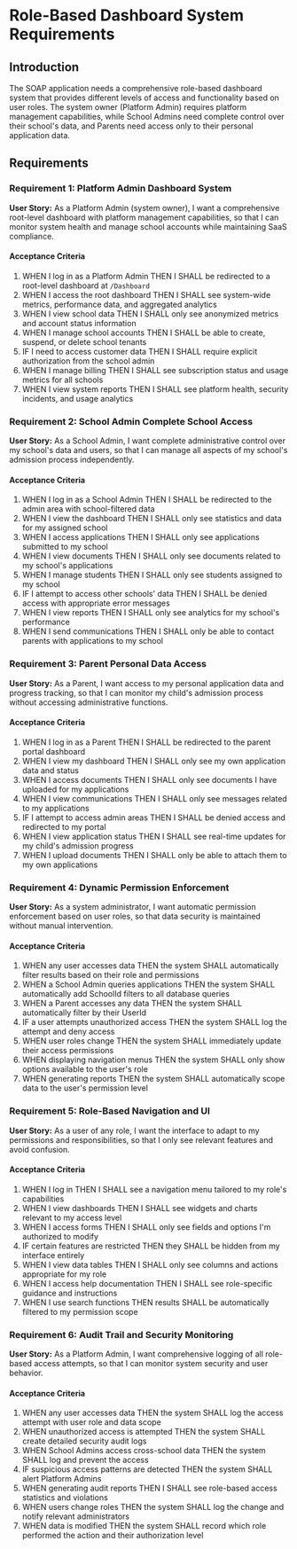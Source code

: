 # Role-Based Dashboard System Requirements

## Introduction

The SOAP application needs a comprehensive role-based dashboard system that provides different levels of access and functionality based on user roles. The system owner (Platform Admin) requires platform management capabilities, while School Admins need complete control over their school's data, and Parents need access only to their personal application data.

## Requirements

### Requirement 1: Platform Admin Dashboard System

**User Story:** As a Platform Admin (system owner), I want a comprehensive root-level dashboard with platform management capabilities, so that I can monitor system health and manage school accounts while maintaining SaaS compliance.

#### Acceptance Criteria

1. WHEN I log in as a Platform Admin THEN I SHALL be redirected to a root-level dashboard at `/Dashboard`
2. WHEN I access the root dashboard THEN I SHALL see system-wide metrics, performance data, and aggregated analytics
3. WHEN I view school data THEN I SHALL only see anonymized metrics and account status information
4. WHEN I manage school accounts THEN I SHALL be able to create, suspend, or delete school tenants
5. IF I need to access customer data THEN I SHALL require explicit authorization from the school admin
6. WHEN I manage billing THEN I SHALL see subscription status and usage metrics for all schools
7. WHEN I view system reports THEN I SHALL see platform health, security incidents, and usage analytics

### Requirement 2: School Admin Complete School Access

**User Story:** As a School Admin, I want complete administrative control over my school's data and users, so that I can manage all aspects of my school's admission process independently.

#### Acceptance Criteria

1. WHEN I log in as a School Admin THEN I SHALL be redirected to the admin area with school-filtered data
2. WHEN I view the dashboard THEN I SHALL only see statistics and data for my assigned school
3. WHEN I access applications THEN I SHALL only see applications submitted to my school
4. WHEN I view documents THEN I SHALL only see documents related to my school's applications
5. WHEN I manage students THEN I SHALL only see students assigned to my school
6. IF I attempt to access other schools' data THEN I SHALL be denied access with appropriate error messages
7. WHEN I view reports THEN I SHALL only see analytics for my school's performance
8. WHEN I send communications THEN I SHALL only be able to contact parents with applications to my school

### Requirement 3: Parent Personal Data Access

**User Story:** As a Parent, I want access to my personal application data and progress tracking, so that I can monitor my child's admission process without accessing administrative functions.

#### Acceptance Criteria

1. WHEN I log in as a Parent THEN I SHALL be redirected to the parent portal dashboard
2. WHEN I view my dashboard THEN I SHALL only see my own application data and status
3. WHEN I access documents THEN I SHALL only see documents I have uploaded for my applications
4. WHEN I view communications THEN I SHALL only see messages related to my applications
5. IF I attempt to access admin areas THEN I SHALL be denied access and redirected to my portal
6. WHEN I view application status THEN I SHALL see real-time updates for my child's admission progress
7. WHEN I upload documents THEN I SHALL only be able to attach them to my own applications

### Requirement 4: Dynamic Permission Enforcement

**User Story:** As a system administrator, I want automatic permission enforcement based on user roles, so that data security is maintained without manual intervention.

#### Acceptance Criteria

1. WHEN any user accesses data THEN the system SHALL automatically filter results based on their role and permissions
2. WHEN a School Admin queries applications THEN the system SHALL automatically add SchoolId filters to all database queries
3. WHEN a Parent accesses any data THEN the system SHALL automatically filter by their UserId
4. IF a user attempts unauthorized access THEN the system SHALL log the attempt and deny access
5. WHEN user roles change THEN the system SHALL immediately update their access permissions
6. WHEN displaying navigation menus THEN the system SHALL only show options available to the user's role
7. WHEN generating reports THEN the system SHALL automatically scope data to the user's permission level

### Requirement 5: Role-Based Navigation and UI

**User Story:** As a user of any role, I want the interface to adapt to my permissions and responsibilities, so that I only see relevant features and avoid confusion.

#### Acceptance Criteria

1. WHEN I log in THEN I SHALL see a navigation menu tailored to my role's capabilities
2. WHEN I view dashboards THEN I SHALL see widgets and charts relevant to my access level
3. WHEN I access forms THEN I SHALL only see fields and options I'm authorized to modify
4. IF certain features are restricted THEN they SHALL be hidden from my interface entirely
5. WHEN I view data tables THEN I SHALL only see columns and actions appropriate for my role
6. WHEN I access help documentation THEN I SHALL see role-specific guidance and instructions
7. WHEN I use search functions THEN results SHALL be automatically filtered to my permission scope

### Requirement 6: Audit Trail and Security Monitoring

**User Story:** As a Platform Admin, I want comprehensive logging of all role-based access attempts, so that I can monitor system security and user behavior.

#### Acceptance Criteria

1. WHEN any user accesses data THEN the system SHALL log the access attempt with user role and data scope
2. WHEN unauthorized access is attempted THEN the system SHALL create detailed security audit logs
3. WHEN School Admins access cross-school data THEN the system SHALL log and prevent the access
4. IF suspicious access patterns are detected THEN the system SHALL alert Platform Admins
5. WHEN generating audit reports THEN I SHALL see role-based access statistics and violations
6. WHEN users change roles THEN the system SHALL log the change and notify relevant administrators
7. WHEN data is modified THEN the system SHALL record which role performed the action and their authorization level